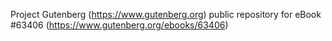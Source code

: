 Project Gutenberg (https://www.gutenberg.org) public repository for eBook #63406 (https://www.gutenberg.org/ebooks/63406)
